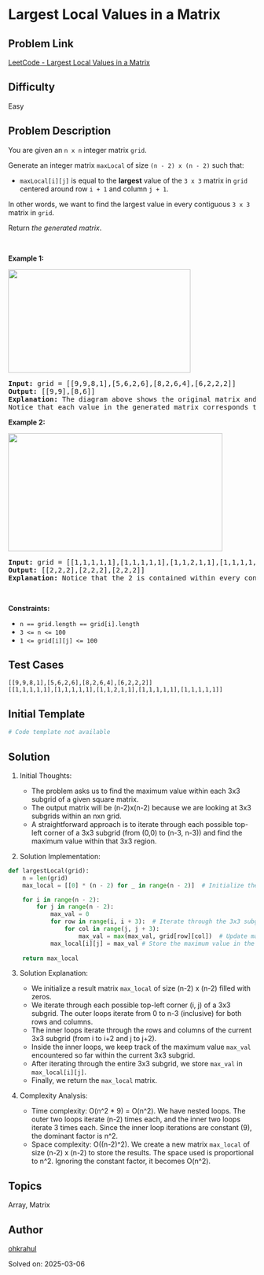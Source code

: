 # Largest Local Values in a Matrix

## Problem Link
[LeetCode - Largest Local Values in a Matrix](https://leetcode.com/problems/largest-local-values-in-a-matrix/)

## Difficulty
Easy

## Problem Description
<p>You are given an <code>n x n</code> integer matrix <code>grid</code>.</p>

<p>Generate an integer matrix <code>maxLocal</code> of size <code>(n - 2) x (n - 2)</code> such that:</p>

<ul>
	<li><code>maxLocal[i][j]</code> is equal to the <strong>largest</strong> value of the <code>3 x 3</code> matrix in <code>grid</code> centered around row <code>i + 1</code> and column <code>j + 1</code>.</li>
</ul>

<p>In other words, we want to find the largest value in every contiguous <code>3 x 3</code> matrix in <code>grid</code>.</p>

<p>Return <em>the generated matrix</em>.</p>

<p>&nbsp;</p>
<p><strong class="example">Example 1:</strong></p>
<img alt="" src="https://assets.leetcode.com/uploads/2022/06/21/ex1.png" style="width: 371px; height: 210px;" />
<pre>
<strong>Input:</strong> grid = [[9,9,8,1],[5,6,2,6],[8,2,6,4],[6,2,2,2]]
<strong>Output:</strong> [[9,9],[8,6]]
<strong>Explanation:</strong> The diagram above shows the original matrix and the generated matrix.
Notice that each value in the generated matrix corresponds to the largest value of a contiguous 3 x 3 matrix in grid.</pre>

<p><strong class="example">Example 2:</strong></p>
<img alt="" src="https://assets.leetcode.com/uploads/2022/07/02/ex2new2.png" style="width: 436px; height: 240px;" />
<pre>
<strong>Input:</strong> grid = [[1,1,1,1,1],[1,1,1,1,1],[1,1,2,1,1],[1,1,1,1,1],[1,1,1,1,1]]
<strong>Output:</strong> [[2,2,2],[2,2,2],[2,2,2]]
<strong>Explanation:</strong> Notice that the 2 is contained within every contiguous 3 x 3 matrix in grid.
</pre>

<p>&nbsp;</p>
<p><strong>Constraints:</strong></p>

<ul>
	<li><code>n == grid.length == grid[i].length</code></li>
	<li><code>3 &lt;= n &lt;= 100</code></li>
	<li><code>1 &lt;= grid[i][j] &lt;= 100</code></li>
</ul>


## Test Cases
```
[[9,9,8,1],[5,6,2,6],[8,2,6,4],[6,2,2,2]]
[[1,1,1,1,1],[1,1,1,1,1],[1,1,2,1,1],[1,1,1,1,1],[1,1,1,1,1]]
```

## Initial Template
```python
# Code template not available
```

## Solution
1. Initial Thoughts:
   - The problem asks us to find the maximum value within each 3x3 subgrid of a given square matrix.
   - The output matrix will be (n-2)x(n-2) because we are looking at 3x3 subgrids within an nxn grid.
   - A straightforward approach is to iterate through each possible top-left corner of a 3x3 subgrid (from (0,0) to (n-3, n-3)) and find the maximum value within that 3x3 region.

2. Solution Implementation:
```python
def largestLocal(grid):
    n = len(grid)
    max_local = [[0] * (n - 2) for _ in range(n - 2)]  # Initialize the result matrix

    for i in range(n - 2):
        for j in range(n - 2):
            max_val = 0
            for row in range(i, i + 3):  # Iterate through the 3x3 subgrid
                for col in range(j, j + 3):
                    max_val = max(max_val, grid[row][col])  # Update max_val
            max_local[i][j] = max_val # Store the maximum value in the result matrix
    
    return max_local
```

3. Solution Explanation:
   - We initialize a result matrix `max_local` of size (n-2) x (n-2) filled with zeros.
   - We iterate through each possible top-left corner (i, j) of a 3x3 subgrid. The outer loops iterate from 0 to n-3 (inclusive) for both rows and columns.
   - The inner loops iterate through the rows and columns of the current 3x3 subgrid (from i to i+2 and j to j+2).
   - Inside the inner loops, we keep track of the maximum value `max_val` encountered so far within the current 3x3 subgrid.
   - After iterating through the entire 3x3 subgrid, we store `max_val` in `max_local[i][j]`.
   - Finally, we return the `max_local` matrix.

4. Complexity Analysis:
   - Time complexity: O(n^2 * 9) = O(n^2). We have nested loops. The outer two loops iterate (n-2) times each, and the inner two loops iterate 3 times each. Since the inner loop iterations are constant (9), the dominant factor is n^2.
   - Space complexity: O((n-2)^2). We create a new matrix `max_local` of size (n-2) x (n-2) to store the results. The space used is proportional to n^2.  Ignoring the constant factor, it becomes O(n^2).


## Topics
Array, Matrix

## Author
[ohkrahul](https://github.com/ohkrahul)

Solved on: 2025-03-06
